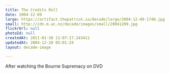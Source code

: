 ```yaml
---
title: The Credits Roll
date: 2004-12-09
large: https://artifact.thepatrick.io/decade/large/2004-12-09-1740.jpg
small: http://cdn.m.ac.nz/decade/images/small/20041209.jpg
flickrUrl: null
photoId: null
createdAt: 2011-01-30 11:07:17.243411
updatedAt: 2004-12-20 05:01:24
layout: decade-image

---
```

After watching the Bourne Supremacy on DVD
